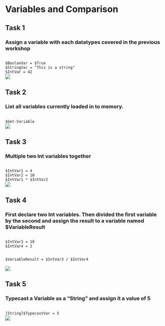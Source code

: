 <h1>Variables and Comparison</h1>
<h2>Task 1</h2>
<h3>Assign a variable with each datatypes covered in the previous workshop</h3>

<code>
$BoolanVar = $True
$StringVar = "This is a string"
$IntVar = 42
</code>



<img src="https://media.discordapp.net/attachments/959220839507722260/959220851629236324/unknown.png">

<h2>Task 2</h2>
<h3>List all variables currently loaded in to memory.</h3>
<code>
$Get-Variable
</code>



<img src="https://media.discordapp.net/attachments/959220839507722260/959221262058659900/unknown.png">

<h2>Task 3</h2>
<h3>Multiple two Int variables together</h3>

<code>
$IntVar1 = 4
$IntVar2 = 10
$IntVar1 * $IntVar2
</code>



<img src="https://media.discordapp.net/attachments/959220839507722260/959221526840873050/unknown.png">

<h2>Task 4</h2>
<h3>First declare two Int variables. Then divided the first variable by the second and assign the result to a variable named $VariableResult</h3>

<code>
$IntVar3 = 10
$IntVar4 = 2

$VariableResult = $IntVar3 / $IntVar4
</code>


<img src="https://media.discordapp.net/attachments/959220839507722260/959221786849976330/unknown.png">

<h2>Task 5</h2>
<h3>Typecast a Variable as a “String” and assign it a value of 5</h3>

<code>
[String]$TypecastVar = 5
</code>


<img src="https://media.discordapp.net/attachments/959220839507722260/959222092560236585/unknown.png">
